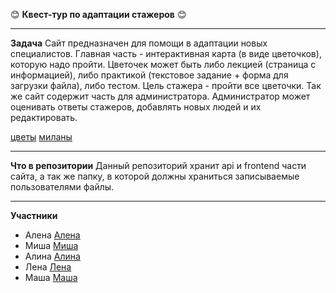 :blush: **Квест-тур по адаптации стажеров** :blush:

---

**Задача**
Сайт предназначен для помощи в адаптации новых специалистов. Главная часть - интерактивная карта (в виде цветочков), которую надо пройти. Цветочек может быть либо лекцией (страница с информацией), либо практикой (текстовое задание + форма для загрузки файла), либо тестом. Цель стажера - пройти все цветочки. 
Так же сайт содержит часть для администратора. Администратор может оценивать ответы стажеров, добавлять новых людей и их редактировать.

 [цветы](https://github.com/knobbloch/Quest-tour/blob/main/docs/%D0%BA%D0%B0%D1%80%D1%82%D0%B0.PNG)
 [миланы](https://github.com/knobbloch/Quest-tour/blob/main/docs/%D0%BC%D0%B8%D0%BB%D0%B0%D0%BD%D1%8B.PNG)

---
**Что в репозитории**
Данный репозиторий хранит api и frontend части сайта, а так же папку, в которой должны храниться записываемые пользователями файлы.

---


**Участники**
- Алена [Алена](https://github.com/alenocyberlox3000)
- Миша [Миша](https://github.com/Facenip)
- Алина [Алина](https://github.com/KosichkaCheese)
- Лена [Лена](https://github.com/jalences)
- Маша [Маша](https://github.com/knobbloch)
